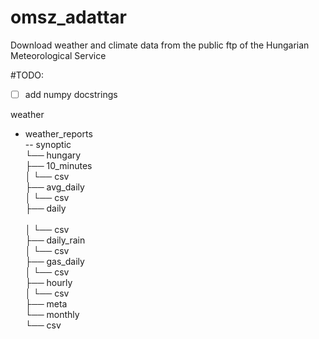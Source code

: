 # omsz_adattar
Download weather and climate data from the public ftp of the Hungarian Meteorological Service

#TODO:
- [ ] add numpy docstrings

weather
- weather_reports <br>
 -- synoptic<br>
            └── hungary<br>
                ├── 10_minutes<br>
                │   └── csv<br>
                ├── avg_daily<br>
                │   └── csv<br>
                ├── daily<br><br>
                │   └── csv<br>
                ├── daily_rain<br>
                │   └── csv<br>
                ├── gas_daily<br>
                │   └── csv<br>
                ├── hourly<br>
                │   └── csv<br>
                ├── meta<br>
                └── monthly<br>
                    └── csv<br>
